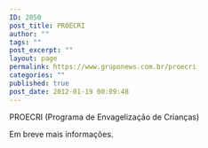 ```yaml
---
ID: 2050
post_title: PROECRI
author: ""
tags: ""
post_excerpt: ""
layout: page
permalink: https://www.gruponews.com.br/proecri
categories: ""
published: true
post_date: 2012-01-19 00:09:48
---
```

PROECRI (Programa de Envagelização de Crianças)

Em breve mais informações.